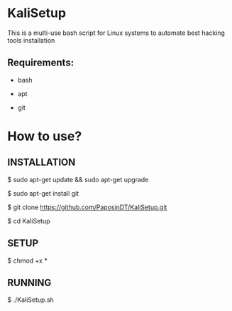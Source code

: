 # KaliSetup
This is a multi-use bash script for Linux systems to automate best hacking tools installation

## Requirements:

* bash

* apt

* git 


# How to use?

## INSTALLATION

$ sudo apt-get update && sudo apt-get upgrade

$ sudo apt-get install git

$ git clone https://github.com/PaposinDT/KaliSetup.git

$ cd KaliSetup

## SETUP

$ chmod +x *

## RUNNING

$ ./KaliSetup.sh
